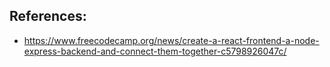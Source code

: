 ## References:

- https://www.freecodecamp.org/news/create-a-react-frontend-a-node-express-backend-and-connect-them-together-c5798926047c/
